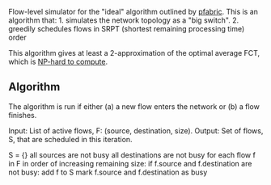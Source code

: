 Flow-level simulator for the "ideal" algorithm outlined by [pfabric](http://conferences.sigcomm.org/sigcomm/2013/papers/sigcomm/p435.pdf). This is an algorithm that:
    1. simulates the network topology as a "big switch".
    2. greedily schedules flows in SRPT (shortest remaining processing time) order

This algorithm gives at least a 2-approximation of the optimal average FCT, which is [NP-hard to compute](http://dl.acm.org/citation.cfm?doid=378420.378792).

Algorithm
---------

The algorithm is run if either (a) a new flow enters the network or (b) a flow finishes.

Input: List of active flows, F: (source, destination, size).
Output: Set of flows, S, that are scheduled in this iteration.

S = {}
all sources are not busy
all destinations are not busy
for each flow f in F in order of increasing remaining size:
    if f.source and f.destination are not busy:
        add f to S
        mark f.source and f.destination as busy


